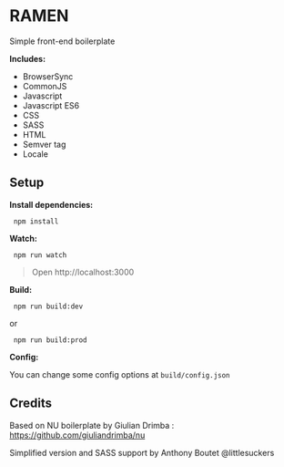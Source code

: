 # RAMEN #

Simple front-end boilerplate

__Includes:__
  * BrowserSync
  * CommonJS
  * Javascript
  * Javascript ES6
  * CSS
  * SASS
  * HTML
  * Semver tag
  * Locale


## Setup

__Install dependencies:__

` npm install`

__Watch:__

` npm run watch`
  
  > Open http://localhost:3000

__Build:__

` npm run build:dev`

or 

` npm run build:prod`

__Config:__

You can change some config options at `build/config.json`



## Credits

Based on NU boilerplate by Giulian Drimba : https://github.com/giuliandrimba/nu

Simplified version and SASS support by Anthony Boutet @littlesuckers
